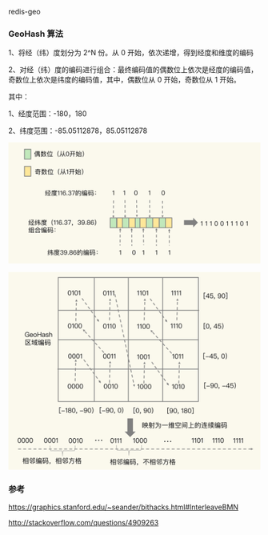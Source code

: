 redis-geo







### GeoHash 算法

1、将经（纬）度划分为 2^N 份。从 0 开始，依次递增，得到经度和维度的编码

2、对经（纬）度的编码进行组合：最终编码值的偶数位上依次是经度的编码值，奇数位上依次是纬度的编码值，其中，偶数位从 0 开始，奇数位从 1 开始。

其中：

1、经度范围：-180，180

2、纬度范围：-85.05112878，85.05112878



![geo-hash](geo-hash.jpg)





![geo-hash-1](geo-hash-1.jpg)

### 参考

https://graphics.stanford.edu/~seander/bithacks.html#InterleaveBMN

http://stackoverflow.com/questions/4909263